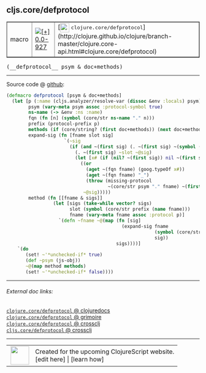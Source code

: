 ## cljs.core/defprotocol



 <table border="1">
<tr>
<td>macro</td>
<td><a href="https://github.com/cljsinfo/cljs-api-docs/tree/0.0-927"><img valign="middle" alt="[+] 0.0-927" title="Added in 0.0-927" src="https://img.shields.io/badge/+-0.0--927-lightgrey.svg"></a> </td>
<td>
[<img height="24px" valign="middle" src="http://i.imgur.com/1GjPKvB.png"> <samp>clojure.core/defprotocol</samp>](http://clojure.github.io/clojure/branch-master/clojure.core-api.html#clojure.core/defprotocol)
</td>
</tr>
</table>


 <samp>
(__defprotocol__ psym & doc+methods)<br>
</samp>

---







Source code @ [github](https://github.com/clojure/clojurescript/blob/r1859/src/clj/cljs/core.clj#L822-L853):

```clj
(defmacro defprotocol [psym & doc+methods]
  (let [p (:name (cljs.analyzer/resolve-var (dissoc &env :locals) psym))
        psym (vary-meta psym assoc :protocol-symbol true)
        ns-name (-> &env :ns :name)
        fqn (fn [n] (symbol (core/str ns-name "." n)))
        prefix (protocol-prefix p)
        methods (if (core/string? (first doc+methods)) (next doc+methods) doc+methods)
        expand-sig (fn [fname slot sig]
                     `(~sig
                       (if (and ~(first sig) (. ~(first sig) ~(symbol (core/str "-" slot)))) ;; Property access needed here.
                         (. ~(first sig) ~slot ~@sig)
                         (let [x# (if (nil? ~(first sig)) nil ~(first sig))]
                           ((or
                             (aget ~(fqn fname) (goog.typeOf x#))
                             (aget ~(fqn fname) "_")
                             (throw (missing-protocol
                                     ~(core/str psym "." fname) ~(first sig))))
                            ~@sig)))))
        method (fn [[fname & sigs]]
                 (let [sigs (take-while vector? sigs)
                       slot (symbol (core/str prefix (name fname)))
                       fname (vary-meta fname assoc :protocol p)]
                   `(defn ~fname ~@(map (fn [sig]
                                          (expand-sig fname
                                                      (symbol (core/str slot "$arity$" (count sig)))
                                                      sig))
                                        sigs))))]
    `(do
       (set! ~'*unchecked-if* true)
       (def ~psym (js-obj))
       ~@(map method methods)
       (set! ~'*unchecked-if* false))))
```

<!--
Repo - tag - source tree - lines:

 <pre>
clojurescript @ r1859
└── src
    └── clj
        └── cljs
            └── <ins>[core.clj:822-853](https://github.com/clojure/clojurescript/blob/r1859/src/clj/cljs/core.clj#L822-L853)</ins>
</pre>

-->

---



###### External doc links:

[`clojure.core/defprotocol` @ clojuredocs](http://clojuredocs.org/clojure.core/defprotocol)<br>
[`clojure.core/defprotocol` @ grimoire](http://conj.io/store/v1/org.clojure/clojure/1.7.0-beta3/clj/clojure.core/defprotocol/)<br>
[`clojure.core/defprotocol` @ crossclj](http://crossclj.info/fun/clojure.core/defprotocol.html)<br>
[`cljs.core/defprotocol` @ crossclj](http://crossclj.info/fun/cljs.core/defprotocol.html)<br>

---

 <table>
<tr><td>
<img valign="middle" align="right" width="48px" src="http://i.imgur.com/Hi20huC.png">
</td><td>
Created for the upcoming ClojureScript website.<br>
[edit here] | [learn how]
</td></tr></table>

[edit here]:https://github.com/cljsinfo/cljs-api-docs/blob/master/cljsdoc/cljs.core_defprotocol.cljsdoc
[learn how]:https://github.com/cljsinfo/cljs-api-docs/wiki/cljsdoc-files

<!--

This information was too distracting to show to readers, but I'll leave it
commented here since it is helpful to:

- pretty-print the data used to generate this document
- and show how to retrieve that data



The API data for this symbol:

```clj
{:ns "cljs.core",
 :name "defprotocol",
 :signature ["[psym & doc+methods]"],
 :history [["+" "0.0-927"]],
 :type "macro",
 :full-name-encode "cljs.core_defprotocol",
 :source {:code "(defmacro defprotocol [psym & doc+methods]\n  (let [p (:name (cljs.analyzer/resolve-var (dissoc &env :locals) psym))\n        psym (vary-meta psym assoc :protocol-symbol true)\n        ns-name (-> &env :ns :name)\n        fqn (fn [n] (symbol (core/str ns-name \".\" n)))\n        prefix (protocol-prefix p)\n        methods (if (core/string? (first doc+methods)) (next doc+methods) doc+methods)\n        expand-sig (fn [fname slot sig]\n                     `(~sig\n                       (if (and ~(first sig) (. ~(first sig) ~(symbol (core/str \"-\" slot)))) ;; Property access needed here.\n                         (. ~(first sig) ~slot ~@sig)\n                         (let [x# (if (nil? ~(first sig)) nil ~(first sig))]\n                           ((or\n                             (aget ~(fqn fname) (goog.typeOf x#))\n                             (aget ~(fqn fname) \"_\")\n                             (throw (missing-protocol\n                                     ~(core/str psym \".\" fname) ~(first sig))))\n                            ~@sig)))))\n        method (fn [[fname & sigs]]\n                 (let [sigs (take-while vector? sigs)\n                       slot (symbol (core/str prefix (name fname)))\n                       fname (vary-meta fname assoc :protocol p)]\n                   `(defn ~fname ~@(map (fn [sig]\n                                          (expand-sig fname\n                                                      (symbol (core/str slot \"$arity$\" (count sig)))\n                                                      sig))\n                                        sigs))))]\n    `(do\n       (set! ~'*unchecked-if* true)\n       (def ~psym (js-obj))\n       ~@(map method methods)\n       (set! ~'*unchecked-if* false))))",
          :title "Source code",
          :repo "clojurescript",
          :tag "r1859",
          :filename "src/clj/cljs/core.clj",
          :lines [822 853]},
 :full-name "cljs.core/defprotocol",
 :clj-symbol "clojure.core/defprotocol"}

```

Retrieve the API data for this symbol:

```clj
;; from Clojure REPL
(require '[clojure.edn :as edn])
(-> (slurp "https://raw.githubusercontent.com/cljsinfo/cljs-api-docs/catalog/cljs-api.edn")
    (edn/read-string)
    (get-in [:symbols "cljs.core/defprotocol"]))
```

-->
